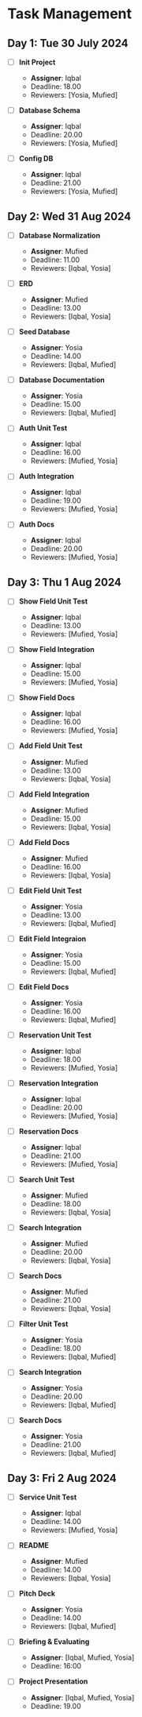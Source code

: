 # Task Management

## Day 1: Tue 30 July 2024

- [ ] **Init Project**
    - **Assigner**: Iqbal
    - Deadline: 18.00
    - Reviewers: [Yosia, Mufied]

- [ ] **Database Schema**
    - **Assigner**: Iqbal
    - Deadline: 20.00
    - Reviewers: [Yosia, Mufied]

- [ ] **Config DB**
    - **Assigner**: Iqbal
    - Deadline: 21.00
    - Reviewers: [Yosia, Mufied]

## Day 2: Wed 31 Aug 2024

- [ ] **Database Normalization**
    - **Assigner**: Mufied
    - Deadline: 11.00
    - Reviewers: [Iqbal, Yosia]

- [ ] **ERD**
    - **Assigner**: Mufied
    - Deadline: 13.00
    - Reviewers: [Iqbal, Yosia]

- [ ] **Seed Database**
    - **Assigner**: Yosia
    - Deadline: 14.00
    - Reviewers: [Iqbal, Mufied]

- [ ] **Database Documentation**
    - **Assigner**: Yosia
    - Deadline: 15.00
    - Reviewers: [Iqbal, Mufied]

- [ ] **Auth Unit Test**
    - **Assigner**: Iqbal
    - Deadline: 16.00
    - Reviewers: [Mufied, Yosia]

- [ ] **Auth Integration**
    - **Assigner**: Iqbal
    - Deadline: 19.00
    - Reviewers: [Mufied, Yosia]

- [ ] **Auth Docs**
    - **Assigner**: Iqbal
    - Deadline: 20.00
    - Reviewers: [Mufied, Yosia]

## Day 3: Thu 1 Aug 2024

- [ ] **Show Field Unit Test**
    - **Assigner**: Iqbal
    - Deadline: 13.00
    - Reviewers: [Mufied, Yosia]

- [ ] **Show Field Integration**
    - **Assigner**: Iqbal
    - Deadline: 15.00
    - Reviewers: [Mufied, Yosia]

- [ ] **Show Field Docs**
    - **Assigner**: Iqbal
    - Deadline: 16.00
    - Reviewers: [Mufied, Yosia]

- [ ] **Add Field Unit Test**
    - **Assigner**: Mufied
    - Deadline: 13.00
    - Reviewers: [Iqbal, Yosia]

- [ ] **Add Field Integration**
    - **Assigner**: Mufied
    - Deadline: 15.00
    - Reviewers: [Iqbal, Yosia]

- [ ] **Add Field Docs**
    - **Assigner**: Mufied
    - Deadline: 16.00
    - Reviewers: [Iqbal, Yosia]

- [ ] **Edit Field Unit Test**
    - **Assigner**: Yosia
    - Deadline: 13.00
    - Reviewers: [Iqbal, Mufied]

- [ ] **Edit Field Integraion**
    - **Assigner**: Yosia
    - Deadline: 15.00
    - Reviewers: [Iqbal, Mufied]

- [ ] **Edit Field Docs**
    - **Assigner**: Yosia
    - Deadline: 16.00
    - Reviewers: [Iqbal, Mufied]

- [ ] **Reservation Unit Test**
    - **Assigner**: Iqbal
    - Deadline: 18.00
    - Reviewers: [Mufied, Yosia]

- [ ] **Reservation Integration**
    - **Assigner**: Iqbal
    - Deadline: 20.00
    - Reviewers: [Mufied, Yosia]

- [ ] **Reservation Docs**
    - **Assigner**: Iqbal
    - Deadline: 21.00
    - Reviewers: [Mufied, Yosia]

- [ ] **Search Unit Test**
    - **Assigner**: Mufied
    - Deadline: 18.00
    - Reviewers: [Iqbal, Yosia]

- [ ] **Search Integration**
    - **Assigner**: Mufied
    - Deadline: 20.00
    - Reviewers: [Iqbal, Yosia]

- [ ] **Search Docs**
    - **Assigner**: Mufied
    - Deadline: 21.00
    - Reviewers: [Iqbal, Yosia]

- [ ] **Filter Unit Test**
    - **Assigner**: Yosia
    - Deadline: 18.00
    - Reviewers: [Iqbal, Mufied]

- [ ] **Search Integration**
    - **Assigner**: Yosia
    - Deadline: 20.00
    - Reviewers: [Iqbal, Mufied]

- [ ] **Search Docs**
    - **Assigner**: Yosia
    - Deadline: 21.00
    - Reviewers: [Iqbal, Mufied]

## Day 3: Fri 2 Aug 2024

- [ ] **Service Unit Test**
    - **Assigner**: Iqbal
    - Deadline: 14.00
    - Reviewers: [Mufied, Yosia]

- [ ] **README**
    - **Assigner**: Mufied
    - Deadline: 14.00
    - Reviewers: [Iqbal, Yosia]

- [ ] **Pitch Deck**
    - **Assigner**: Yosia
    - Deadline: 14.00
    - Reviewers: [Iqbal, Mufied]

- [ ] **Briefing & Evaluating**
  - **Assigner**: [Iqbal, Mufied, Yosia]
  - Deadline: 16:00

- [ ] **Project Presentation**
  - **Assigner**: [Iqbal, Mufied, Yosia]
  - Deadline: 19.00